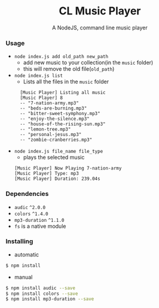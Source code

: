 <div align="center">

# CL Music Player
A NodeJS, command line music player

</div>

### Usage
  + `node index.js add old_path new_path`
    - add new music to your collection(in the `music` folder)
    - this will remove the old file(`old_path`)
  + `node index.js list`  
    - Lists all the files in the `music` folder
    ```
      [Music Player] Listing all music
      [Music Player] 8
      -- "7-nation-army.mp3"
      -- "beds-are-burning.mp3"
      -- "bitter-sweet-symphony.mp3"
      -- "enjoy-the-silence.mp3"
      -- "house-of-the-rising-sun.mp3"
      -- "lemon-tree.mp3"
      -- "personal-jesus.mp3"
      -- "zombie-cranberries.mp3"
    ```
  + `node index.js file_name file_type`
    - plays the selected music
    ```
    [Music Player] Now Playing 7-nation-army
    [Music Player] Type: mp3
    [Music Player] Duration: 239.04s
    ```

### Dependencies
- `audic` `^2.0.0`
- `colors` `^1.4.0`
- `mp3-duration` `^1.1.0`
- `fs` is a native module

### Installing

- automatic
```sh
$ npm install
```

- manual
```sh
$ npm install audic --save
$ npm install colors --save
$ npm install mp3-duration --save
```
